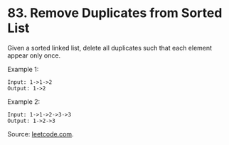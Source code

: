 # 83. Remove Duplicates from Sorted List

Given a sorted linked list, delete all duplicates such that each element appear only once.

Example 1:

```
Input: 1->1->2
Output: 1->2
```

Example 2:

```
Input: 1->1->2->3->3
Output: 1->2->3
```

Source: [leetcode.com](https://leetcode.com/problems/remove-duplicates-from-sorted-list/).
